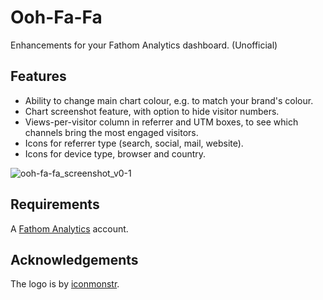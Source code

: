 # Ooh-Fa-Fa
Enhancements for your Fathom Analytics dashboard. (Unofficial)

## Features

* Ability to change main chart colour, e.g. to match your brand's colour.
* Chart screenshot feature, with option to hide visitor numbers.
* Views-per-visitor column in referrer and UTM boxes, to see which channels bring the most engaged visitors.
* Icons for referrer type (search, social, mail, website).
* Icons for device type, browser and country.

![ooh-fa-fa_screenshot_v0-1](https://user-images.githubusercontent.com/94173/221326504-ec3ecfe2-0f29-4152-b1d2-f9e2d5fd6a65.png)

## Requirements

A [Fathom Analytics](https://usefathom.com/) account.

## Acknowledgements

The logo is by [iconmonstr](https://iconmonstr.com/).
